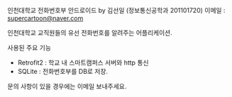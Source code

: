 인천대학교 전화번호부 안드로이드 by 김선일 (정보통신공학과 201101720)
이메일 : supercartoon@naver.com

인천대학교 교직원들의 유선 전화번호를 알려주는 어플리케이션.

사용된 주요 기능
-	Retrofit2 : 학교 내 스마트캠퍼스 서버와 http 통신
-	SQLite : 전화번호부를 DB로 저장.

문의 사항이 있을 경우에는 이메일 보내주세요.
